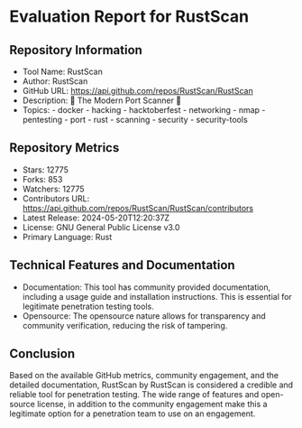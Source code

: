 # Evaluation Report for RustScan

## Repository Information

* Tool Name: RustScan
* Author: RustScan
* GitHub URL: https://api.github.com/repos/RustScan/RustScan
* Description: 🤖 The Modern Port Scanner 🤖
* Topics: 
      - docker
      - hacking
      - hacktoberfest
      - networking
      - nmap
      - pentesting
      - port
      - rust
      - scanning
      - security
      - security-tools
  
## Repository Metrics

* Stars: 12775
* Forks: 853
* Watchers: 12775
* Contributors URL: https://api.github.com/repos/RustScan/RustScan/contributors 
* Latest Release: 2024-05-20T12:20:37Z
* License: GNU General Public License v3.0
* Primary Language: Rust

## Technical Features and Documentation

* Documentation: This tool has community provided documentation, including a usage guide and installation instructions. This is essential for legitimate penetration testing tools.
* Opensource: The opensource nature allows for transparency and community verification, reducing the risk of tampering.

## Conclusion

Based on the available GitHub metrics, community engagement, and the detailed documentation, RustScan by RustScan is considered a credible and reliable tool for penetration testing. The wide range of features and open-source license, in addition to the community engagement make this a legitimate option for a penetration team to use on an engagement.